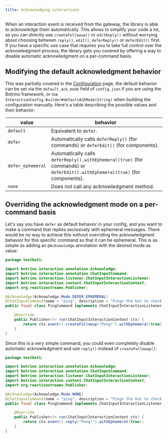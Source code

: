 ```yaml
---
title: Acknowledging interactions
---
```


When an interaction event is received from the gateway, the library is able to acknowledge them automatically. This allows to simplify your code a lot, as you can directly use `createFollowup()` or `editReply()` without worrying about choosing between `reply()`,  `edit()`, `deferReply()` or `deferEdit()` first. If you have a specific use case that requires you to take full control over the acknowledgment process, the library gets you covered by offering a way to disable automatic acknowledgment on a per-command basis.

## Modifying the default acknowledgment behavior

This was partially covered in the [Configuration](configuration.md) page, the default behavior can be set via the `default_ack_mode` field of `config.json` if you are using the Botrino framework, or via `InteractionConfig.Builder#defaultACKMode(String)` when building the configuration manually. Here's a table describing the possible values and their behavior:

| value | behavior |
|---|---|
| `default` | Equivalent to `defer`. |
| `defer` | Automatically calls `deferReply()` (for commands) or `deferEdit()` (for components). |
| `defer_ephemeral` | Automatically calls `deferReply().withEphemeral(true)` (for commands) or `deferEdit().withEphemeral(true)` (for components). |
| `none` | Does not call any acknowledgment method. |

## Overriding the acknowledgment mode on a per-command basis

Let's say you have `defer` as default behavior in your config, and you want to make a command that replies exclusively with ephemeral messages. There would be no way to achieve this without overriding the acknowledgment behavior for this specific command so that it can be ephemeral. This is as simple as adding an `@Acknowledge` annotation with the desired mode as value:

```java {9}
package testbot1;

import botrino.interaction.annotation.Acknowledge;
import botrino.interaction.annotation.ChatInputCommand;
import botrino.interaction.listener.ChatInputInteractionListener;
import botrino.interaction.context.ChatInputInteractionContext;
import org.reactivestreams.Publisher;

@Acknowledge(Acknowledge.Mode.DEFER_EPHEMERAL)
@ChatInputCommand(name = "ping", description = "Pings the bot to check if it is alive.")
public final class PingCommand implements ChatInputInteractionListener {

    @Override
    public Publisher<?> run(ChatInputInteractionContext ctx) {
        return ctx.event().createFollowup("Pong!").withEphemeral(true);
    }
}
```

Since this is a very simple command, you could even completely disable automatic acknowledgment and use `reply()` instead of `createFollowup()`:

```java
package testbot1;

import botrino.interaction.annotation.Acknowledge;
import botrino.interaction.annotation.ChatInputCommand;
import botrino.interaction.listener.ChatInputInteractionListener;
import botrino.interaction.context.ChatInputInteractionContext;
import org.reactivestreams.Publisher;

@Acknowledge(Acknowledge.Mode.NONE)
@ChatInputCommand(name = "ping", description = "Pings the bot to check if it is alive.")
public final class PingCommand implements ChatInputInteractionListener {

    @Override
    public Publisher<?> run(ChatInputInteractionContext ctx) {
        return ctx.event().reply("Pong!").withEphemeral(true);
    }
}
```